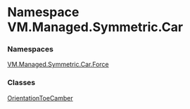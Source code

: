 # <a id="VM_Managed_Symmetric_Car"></a> Namespace VM.Managed.Symmetric.Car

### Namespaces

 [VM.Managed.Symmetric.Car.Force](VM.Managed.Symmetric.Car.Force.md)

### Classes

 [OrientationToeCamber](VM.Managed.Symmetric.Car.OrientationToeCamber.md)

